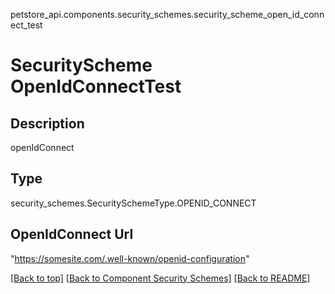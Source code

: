 petstore_api.components.security_schemes.security_scheme_open_id_connect_test
# SecurityScheme OpenIdConnectTest

## Description
openIdConnect

## Type
security_schemes.SecuritySchemeType.OPENID_CONNECT

## OpenIdConnect Url
"https://somesite.com/.well-known/openid-configuration"

[[Back to top]](#top) [[Back to Component Security Schemes]](../../../README.md#Component-Security-Schemes) [[Back to README]](../../../README.md)

